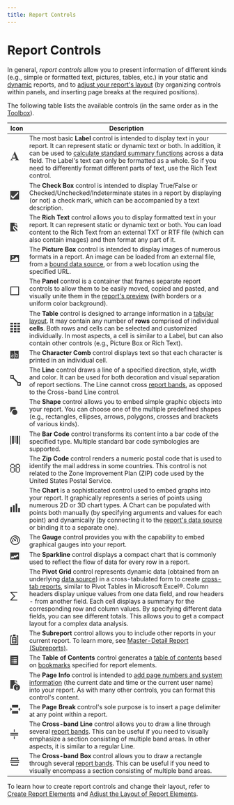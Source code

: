 ```yaml
---
title: Report Controls
---
```

# Report Controls
In general, _report controls_ allow you to present information of different kinds (e.g., simple or formatted text, pictures, tables, etc.) in your static and [dynamic](../../../../interface-elements-for-web/articles/report-designer/creating-reports/providing-data/bind-report-controls-to-data.md) reports, and to [adjust your report's layout](../../../../interface-elements-for-web/articles/report-designer/creating-reports/basic-operations/adjust-the-layout-of-report-elements.md) (by organizing controls within panels, and inserting page breaks at the required positions).

The following table lists the available controls (in the same order as in the [Toolbox](../../../../interface-elements-for-web/articles/report-designer/interface-elements/toolbox.md)).

| Icon | Description |
|---|---|
| ![web-designer-toolbox-label](../../../images/Img24560.png) | The most basic **Label** control is intended to display text in your report. It can represent static or dynamic text or both. In addition, it can be used to [calculate standard summary functions](../../../../interface-elements-for-web/articles/report-designer/creating-reports/shaping-data/calculating-summaries.md) across a data field. The Label's text can only be formatted as a whole. So if you need to differently format different parts of text, use the Rich Text control. |
| ![web-designer-toolbox-checkbox](../../../images/Img24565.png) | The **Check Box** control is intended to display True/False or Checked/Unchecked/Indeterminate states in a report by displaying (or not) a check mark, which can be accompanied by a text description. |
| ![web-designer-toolbox-rich-text](../../../images/Img24561.png) | The **Rich Text** control allows you to display formatted text in your report. It can represent static or dynamic text or both. You can load content to the Rich Text from an external TXT or RTF file (which can also contain images) and then format any part of it. |
| ![web-designer-toolbox-picture-box](../../../images/Img24567.png) | The **Picture Box** control is intended to display images of numerous formats in a report. An image can be loaded from an external file, from a [bound data source](../../../../interface-elements-for-web/articles/report-designer/creating-reports/providing-data/bind-a-report-to-data.md), or from a web location using the specified URL. |
| ![web-designer-toolbox-panel](../../../images/Img24562.png) | The **Panel** control is a container that frames separate report controls to allow them to be easily moved, copied and pasted, and visually unite them in the [report's preview](../../../../interface-elements-for-web/articles/report-designer/document-preview.md) (with borders or a uniform color background). |
| ![web-designer-toolbox-table](../../../images/Img24568.png) | The **Table** control is designed to arrange information in a [tabular layout](../../../../interface-elements-for-web/articles/report-designer/report-types/table-report.md). It may contain any number of **rows** comprised of individual **cells**. Both rows and cells can be selected and customized individually. In most aspects, a cell is similar to a Label, but can also contain other controls (e.g., Picture Box or Rich Text). |
| ![web-designer-toolbox-cellular-label](../../../images/Img125221.png) | The **Character Comb** control displays text so that each character is printed in an individual cell. |
| ![web-designer-toolbox-line](../../../images/Img24569.png) | The **Line** control draws a line of a specified direction, style, width and color. It can be used for both decoration and visual separation of report sections. The Line cannot cross [report bands](../../../../interface-elements-for-web/articles/report-designer/report-elements/report-bands.md), as opposed to the Cross-band Line control. |
| ![web-designer-toolbox-shape](../../../images/Img24570.png) | The **Shape** control allows you to embed simple graphic objects into your report. You can choose one of the multiple predefined shapes (e.g., rectangles, ellipses, arrows, polygons, crosses and brackets of various kinds). |
| ![web-designer-toolbox-barcode](../../../images/Img24571.png) | The **Bar Code** control transforms its content into a bar code of the specified type. Multiple standard bar code symbologies are supported. |
| ![web-designer-toolbox-zipcode](../../../images/Img24572.png) | The **Zip Code** control renders a numeric postal code that is used to identify the mail address in some countries. This control is not related to the Zone Improvement Plan (ZIP) code used by the United States Postal Service. |
| ![web-designer-toolbox-chart](../../../images/Img24566.png) | The **Chart** is a sophisticated control used to embed graphs into your report. It graphically represents a series of points using numerous 2D or 3D chart types. A Chart can be populated with points both manually (by specifying arguments and values for each point) and dynamically (by connecting it to the [report's data source](../../../../interface-elements-for-web/articles/report-designer/creating-reports/providing-data/bind-a-report-to-data.md) or binding it to a separate one). |
| ![web-designer-toolbox-gauge](../../../images/Img24573.png) | The **Gauge** control provides you with the capability to embed graphical gauges into your report. |
| ![web-designer-toolbox-sparkline](../../../images/Img24563.png) | The **Sparkline** control displays a compact chart that is commonly used to reflect the flow of data for every row in a report. |
| ![web-designer-toolbox-pivotgrid](../../../images/Img24564.png) | The **Pivot Grid** control represents dynamic data (obtained from an underlying [data source](../../../../interface-elements-for-web/articles/report-designer/creating-reports/providing-data/bind-a-report-to-data.md)) in a cross-tabulated form to create [cross-tab reports](../../../../interface-elements-for-web/articles/report-designer/report-types/cross-tab-report.md), similar to Pivot Tables in Microsoft Excel&#174;. Column headers display unique values from one data field, and row headers - from another field. Each cell displays a summary for the corresponding row and column values. By specifying different data fields, you can see different totals. This allows you to get a compact layout for a complex data analysis. |
| ![eud-report-controls-subreport](../../../images/Img120205.png) | The **Subreport** control allows you to include other reports in your current report. To learn more, see [Master-Detail Report (Subreports)](../../../../interface-elements-for-web/articles/report-designer/report-types/master-detail-report-(subreports).md). |
| ![WebReportDesigner_Toolbox_TableOfContent](../../../images/Img122905.png) | The **Table of Contents** control generates a [table of contents](../../../../interface-elements-for-web/articles/report-designer/creating-reports/report-navigation-and-interactivity/create-a-table-of-contents.md) based on [bookmarks](../../../../interface-elements-for-web/articles/report-designer/creating-reports/report-navigation-and-interactivity/create-a-document-map-with-bookmarks.md) specified for report elements. |
| ![web-designer-toolbox-page-info](../../../images/Img24574.png) | The **Page Info** control is intended to [add page numbers and system information](../../../../interface-elements-for-web/articles/report-designer/creating-reports/add-details-about-a-report/add-page-numbers-and-system-information-to-a-report.md) (the current date and time or the current user name) into your report. As with many other controls, you can format this control's content. |
| ![RD_ControlIcon_PageBreak](../../../images/Img24575.png) | The **Page Break** control's sole purpose is to insert a page delimiter at any point within a report. |
| ![RD_ControlIcon_CrossBandLine](../../../images/Img24576.png) | The **Cross-band Line** control allows you to draw a line through several [report bands](../../../../interface-elements-for-web/articles/report-designer/report-elements/report-bands.md). This can be useful if you need to visually emphasize a section consisting of multiple band areas. In other aspects, it is similar to a regular Line. |
| ![RD_ControlIcon_CrossBandBox](../../../images/Img24577.png) | The **Cross-band Box** control allows you to draw a rectangle through several [report bands](../../../../interface-elements-for-web/articles/report-designer/report-elements/report-bands.md). This can be useful if you need to visually encompass a section consisting of multiple band areas. |

To learn how to create report controls and change their layout, refer to [Create Report Elements](../../../../interface-elements-for-web/articles/report-designer/creating-reports/basic-operations/create-report-elements.md) and [Adjust the Layout of Report Elements](../../../../interface-elements-for-web/articles/report-designer/creating-reports/basic-operations/adjust-the-layout-of-report-elements.md).